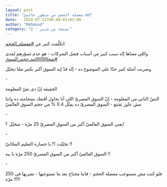 ```yaml
---
layout: post
title: "معضلة الحجم من منظور عالميّ.md"
date:   2024-07-21T00:00:01+03:00
author: "Mahmoud"
category: "2 - نصيحة من خبير"
---
```

اتكلّمت كتير عن
[<u>\#معضلة_الحجم</u>](https://www.facebook.com/hashtag/%D9%85%D8%B9%D8%B6%D9%84%D8%A9_%D8%A7%D9%84%D8%AD%D8%AC%D9%85?__eep__=6&__cft__%5b0%5d=AZUePgCA86h9B_-CRB6kWapYvy3Vf3jkOBzEnaOJOypm_vIS4aBrjypmtB-LmwbCeVuyZ1GEK4d5C5B7mx763QMx1OAkRatdgCVGuejBnPya8__c4kvm2hnZcIytTam4SbTDR1rxDtulLHdRNwjcO2bzAa5O6FhP0g4SpotZ7TjZ6gn14AfGTnwpCycvF0jo_4M&__tn__=*NK-R)

واللي معناها إنّه سبب كبير من أسباب فشل الشركات - هو عدم
تصوّرهم لمدى
[<u>\#ضخاااااااااامة_حجم_السوق</u>](https://www.facebook.com/hashtag/%D8%B6%D8%AE%D8%A7%D8%A7%D8%A7%D8%A7%D8%A7%D8%A7%D8%A7%D8%A7%D8%A7%D8%A7%D9%85%D8%A9_%D8%AD%D8%AC%D9%85_%D8%A7%D9%84%D8%B3%D9%88%D9%82?__eep__=6&__cft__%5b0%5d=AZUePgCA86h9B_-CRB6kWapYvy3Vf3jkOBzEnaOJOypm_vIS4aBrjypmtB-LmwbCeVuyZ1GEK4d5C5B7mx763QMx1OAkRatdgCVGuejBnPya8__c4kvm2hnZcIytTam4SbTDR1rxDtulLHdRNwjcO2bzAa5O6FhP0g4SpotZ7TjZ6gn14AfGTnwpCycvF0jo_4M&__tn__=*NK-R)

وضربت أمثلة كتير جدّا على الموضوع ده - إنّه قدّ إيه السوق
أكبر بكتير ممّا تتخيّل

\-

الحقيقة إنّ دي نصّ المعلومة

النصّ التاني من المعلومة - إنّ السوق المصريّ اللي أنا بحاول
أقنعك بضخامته ده وانتا مش عاوز تقتنع - السوق المصريّ ده يمثّل 0.4 % من حجم
السوق العالميّ

\-

يعني السوق العالميّ أكبر من السوق المصريّ 25 مرّة - متخيّل
؟!

\-

تخيّلت ؟! يا خسارة التعليم المجّانيّ !!

السوق العالميّ أكبر من السوق المصريّ 250 مرّة يا بيه
!!

\-

فلو كنت مش مستوعب معضلة الحجم - فانتا محتاج بعد ما
تستوعبها - تضربها في 250 مرّة !!!!!
